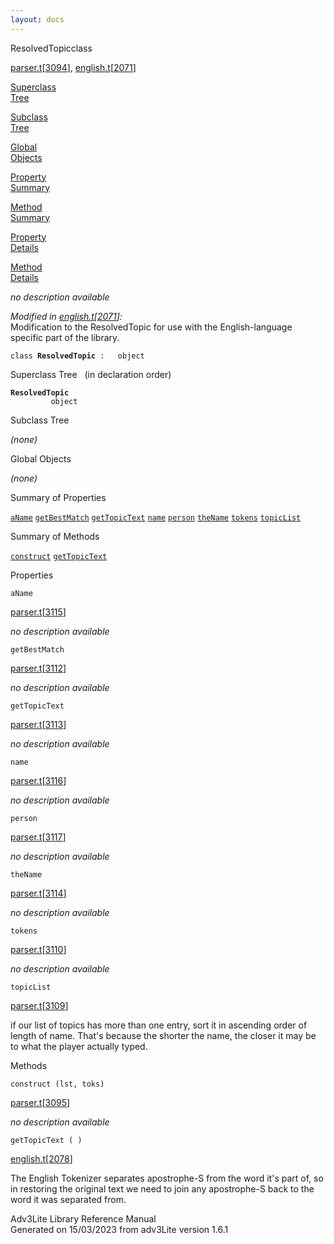 ```yaml
---
layout: docs
---
```

<span class="title">ResolvedTopic</span><span class="type">class</span>

[parser.t](../file/parser.t.html)\[[3094](../source/parser.t.html#3094)\],
[english.t](../file/english.t.html)\[[2071](../source/english.t.html#2071)\]

[Superclass  
Tree](#_SuperClassTree_)

[Subclass  
Tree](#_SubClassTree_)

[Global  
Objects](#_ObjectSummary_)

[Property  
Summary](#_PropSummary_)

[Method  
Summary](#_MethodSummary_)

[Property  
Details](#_Properties_)

[Method  
Details](#_Methods_)



*no description available*

*Modified in
[english.t](../file/english.t.html)\[[2071](../source/english.t.html#2071)\]:*  
Modification to the ResolvedTopic for use with the English-language
specific part of the library.

`class `**`ResolvedTopic`**` :   object`



<span id="_SuperClassTree_"></span>



<span class="hdln">Superclass Tree</span>   (in declaration order)



**`ResolvedTopic`**  
`         object`  
<span id="_SubClassTree_"></span>



<span class="hdln">Subclass Tree</span>  



*(none)* <span id="_ObjectSummary_"></span>



<span class="hdln">Global Objects</span>  



*(none)* <span id="_PropSummary_"></span>



<span class="hdln">Summary of Properties</span>  



[`aName`](#aName) [`getBestMatch`](#getBestMatch) [`getTopicText`](#getTopicText) [`name`](#name) [`person`](#person) [`theName`](#theName) [`tokens`](#tokens) [`topicList`](#topicList)

<span id="_MethodSummary_"></span>



<span class="hdln">Summary of Methods</span>  



[`construct`](#construct) [`getTopicText`](#getTopicText)

<span id="_Properties_"></span>



<span class="hdln">Properties</span>  



<span id="aName"></span>

`aName`

[parser.t](../file/parser.t.html)\[[3115](../source/parser.t.html#3115)\]



*no description available*



<span id="getBestMatch"></span>

`getBestMatch`

[parser.t](../file/parser.t.html)\[[3112](../source/parser.t.html#3112)\]



*no description available*



<span id="getTopicText"></span>

`getTopicText`

[parser.t](../file/parser.t.html)\[[3113](../source/parser.t.html#3113)\]



*no description available*



<span id="name"></span>

`name`

[parser.t](../file/parser.t.html)\[[3116](../source/parser.t.html#3116)\]



*no description available*



<span id="person"></span>

`person`

[parser.t](../file/parser.t.html)\[[3117](../source/parser.t.html#3117)\]



*no description available*



<span id="theName"></span>

`theName`

[parser.t](../file/parser.t.html)\[[3114](../source/parser.t.html#3114)\]



*no description available*



<span id="tokens"></span>

`tokens`

[parser.t](../file/parser.t.html)\[[3110](../source/parser.t.html#3110)\]



*no description available*



<span id="topicList"></span>

`topicList`

[parser.t](../file/parser.t.html)\[[3109](../source/parser.t.html#3109)\]



if our list of topics has more than one entry, sort it in ascending
order of length of name. That's because the shorter the name, the closer
it may be to what the player actually typed.



<span id="_Methods_"></span>



<span class="hdln">Methods</span>  



<span id="construct"></span>

`construct (lst, toks)`

[parser.t](../file/parser.t.html)\[[3095](../source/parser.t.html#3095)\]



*no description available*



<span id="getTopicText"></span>

`getTopicText ( )`

[english.t](../file/english.t.html)\[[2078](../source/english.t.html#2078)\]



The English Tokenizer separates apostrophe-S from the word it's part of,
so in restoring the original text we need to join any apostrophe-S back
to the word it was separated from.





Adv3Lite Library Reference Manual  
Generated on 15/03/2023 from adv3Lite version 1.6.1


